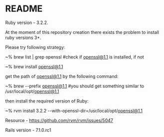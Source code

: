 # README

Ruby version - 3.2.2.

At the moment of this repository creation there exists the problem to install ruby versions 3+.

Please try following strategy:

~% brew list | grep openssl #check if openssl@1.1 is installed, if not

~% brew install openssl@1.1

get the path of openssl@1.1 by the following command:

~% brew --prefix openssl@1.1 #you should get something similar to /usr/local/opt/openssl@1.1

then install the required version of Ruby:

~% rvm install 3.2.2 --with-openssl-dir=/usr/local/opt/openssl@1.1

Resource - https://github.com/rvm/rvm/issues/5047

Rails version - 7.1.0.rc1